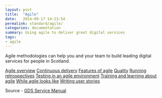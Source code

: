 ```yaml
---
layout: post
title:  "Agile"
date:   2014-09-17 14:23:54
permalink: standard/agile/ 
categories: documentation
summary: Using agile to deliver great digital services
tags: 
- agile
---
```


Agile methodologies can help you and your team to build leading digital services for people in Scotland.

[Agile overview](https://www.gov.uk/service-manual/agile/index.html)
[Continuous delivery](https://www.gov.uk/service-manual/agile/continuous-delivery.html)
[Features of agile](https://www.gov.uk/service-manual/agile/features-of-agile.html)
[Quality](https://www.gov.uk/service-manual/agile/quality.html)
[Running retrospectives](https://www.gov.uk/service-manual/agile/running-retrospectives.html)
[Testing in an agile environment](https://www.gov.uk/service-manual/making-software/testing-in-agile.html)
[Training and learning about agile](https://www.gov.uk/service-manual/agile/training-and-learning.html)
[While agile looks like](https://www.gov.uk/service-manual/agile/what-agile-looks-like.html)
[Writing user stories](https://www.gov.uk/service-manual/agile/writing-user-stories.html)

Source - [GDS Service Manual](https://www.gov.uk/service-manual/)